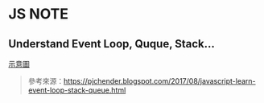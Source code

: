 # JS NOTE

## Understand Event Loop, Quque, Stack...

[示意圖](https://drive.google.com/file/d/1wibREktir2BUV2Wuq6mew09ahIerLDeX/view?usp=sharing)

> 參考來源：https://pjchender.blogspot.com/2017/08/javascript-learn-event-loop-stack-queue.html
